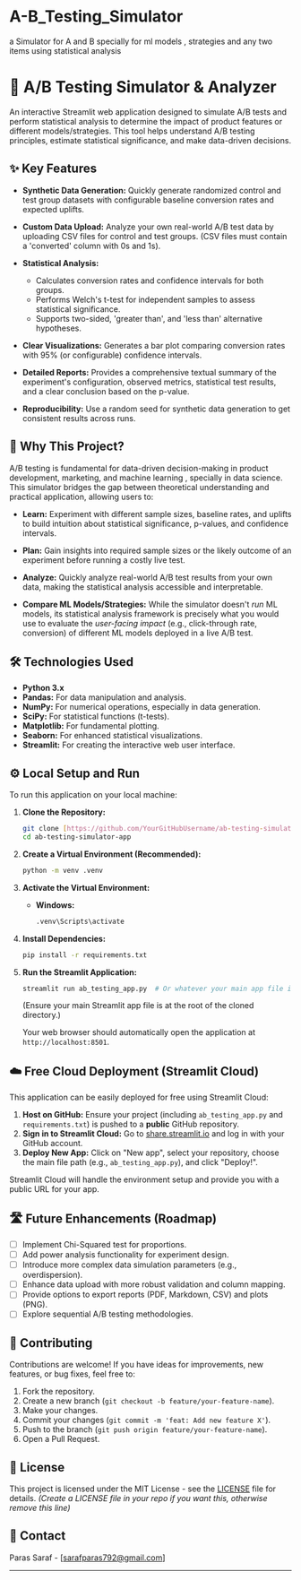 # A-B_Testing_Simulator
a Simulator for A and B specially for ml models , strategies and any two items using statistical analysis  

# 🧪 A/B Testing Simulator & Analyzer

An interactive Streamlit web application designed to simulate A/B tests and perform statistical analysis to determine the impact of product features or different models/strategies. This tool helps understand A/B testing principles, estimate statistical significance, and make data-driven decisions.

## ✨ Key Features

* **Synthetic Data Generation:** Quickly generate randomized control and test group datasets with configurable baseline conversion rates and expected uplifts.

* **Custom Data Upload:** Analyze your own real-world A/B test data by uploading CSV files for control and test groups. (CSV files must contain a 'converted' column with 0s and 1s).

* **Statistical Analysis:**
    * Calculates conversion rates and confidence intervals for both groups.
    * Performs Welch's t-test for independent samples to assess statistical significance.
    * Supports two-sided, 'greater than', and 'less than' alternative hypotheses.

* **Clear Visualizations:** Generates a bar plot comparing conversion rates with 95% (or configurable) confidence intervals.

* **Detailed Reports:** Provides a comprehensive textual summary of the experiment's configuration, observed metrics, statistical test results, and a clear conclusion based on the p-value.

* **Reproducibility:** Use a random seed for synthetic data generation to get consistent results across runs.

## 🚀 Why This Project?

A/B testing is fundamental for data-driven decision-making in product development, marketing, and machine learning , specially in data science. This simulator bridges the gap between theoretical understanding and practical application, allowing users to:

* **Learn:** Experiment with different sample sizes, baseline rates, and uplifts to build intuition about statistical significance, p-values, and confidence intervals.

* **Plan:** Gain insights into required sample sizes or the likely outcome of an experiment before running a costly live test.

* **Analyze:** Quickly analyze real-world A/B test results from your own data, making the statistical analysis accessible and interpretable.

* **Compare ML Models/Strategies:** While the simulator doesn't *run* ML models, its statistical analysis framework is precisely what you would use to evaluate the *user-facing impact* (e.g., click-through rate, conversion) of different ML models deployed in a live A/B test.

## 🛠️ Technologies Used

* **Python 3.x**
* **Pandas:** For data manipulation and analysis.
* **NumPy:** For numerical operations, especially in data generation.
* **SciPy:** For statistical functions (t-tests).
* **Matplotlib:** For fundamental plotting.
* **Seaborn:** For enhanced statistical visualizations.
* **Streamlit:** For creating the interactive web user interface.

## ⚙️ Local Setup and Run

To run this application on your local machine:

1.  **Clone the Repository:**
    ```bash
    git clone [https://github.com/YourGitHubUsername/ab-testing-simulator-app.git](https://github.com/YourGitHubUsername/ab-testing-simulator-app.git)
    cd ab-testing-simulator-app
    ```
2.  **Create a Virtual Environment (Recommended):**
    ```bash
    python -m venv .venv
    ```
3.  **Activate the Virtual Environment:**
    * **Windows:**
        ```bash
        .venv\Scripts\activate
        ```
4.  **Install Dependencies:**
    ```bash
    pip install -r requirements.txt
    ```
5.  **Run the Streamlit Application:**
    ```bash
    streamlit run ab_testing_app.py  # Or whatever your main app file is named (e.g., tester_app.py)
    ```
    (Ensure your main Streamlit app file is at the root of the cloned directory.)

    Your web browser should automatically open the application at `http://localhost:8501`.

## ☁️ Free Cloud Deployment (Streamlit Cloud)

This application can be easily deployed for free using Streamlit Cloud:

1.  **Host on GitHub:** Ensure your project (including `ab_testing_app.py` and `requirements.txt`) is pushed to a **public** GitHub repository.
2.  **Sign in to Streamlit Cloud:** Go to [share.streamlit.io](https://share.streamlit.io/) and log in with your GitHub account.
3.  **Deploy New App:** Click on "New app", select your repository, choose the main file path (e.g., `ab_testing_app.py`), and click "Deploy!".

Streamlit Cloud will handle the environment setup and provide you with a public URL for your app.

## 🛣️ Future Enhancements (Roadmap)

* [ ] Implement Chi-Squared test for proportions.
* [ ] Add power analysis functionality for experiment design.
* [ ] Introduce more complex data simulation parameters (e.g., overdispersion).
* [ ] Enhance data upload with more robust validation and column mapping.
* [ ] Provide options to export reports (PDF, Markdown, CSV) and plots (PNG).
* [ ] Explore sequential A/B testing methodologies.

## 🤝 Contributing

Contributions are welcome! If you have ideas for improvements, new features, or bug fixes, feel free to:

1.  Fork the repository.
2.  Create a new branch (`git checkout -b feature/your-feature-name`).
3.  Make your changes.
4.  Commit your changes (`git commit -m 'feat: Add new feature X'`).
5.  Push to the branch (`git push origin feature/your-feature-name`).
6.  Open a Pull Request.

## 📄 License

This project is licensed under the MIT License - see the [LICENSE](LICENSE) file for details. *(Create a LICENSE file in your repo if you want this, otherwise remove this line)*

## 📧 Contact

Paras Saraf - [sarafparas792@gmail.com]

---
